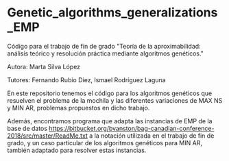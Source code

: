 # Genetic_algorithms_generalizations_EMP
Código para el trabajo de fin de grado "Teoría de la aproximabilidad: análisis teórico y resolución práctica mediante algoritmos genéticos."

Autora: Marta Silva López

Tutores: Fernando Rubio Diez, Ismael Rodríguez Laguna

En este repositorio tenemos el código para los algoritmos genéticos que resuelven el problema de la mochila y las diferentes variaciones de MAX NS y MIN AR, problemas propuestos en dicho trabajo. 

Además, encontramos programa que adapta las instancias de EMP de la base de datos https://bitbucket.org/bvanston/bag-canadian-conference-2018/src/master/ReadMe.txt
a la notación utilizada en el trabajo de fin de grado, y un caso particular de los algoritmos genéticos para MIN AR, también adaptado para resolver estas instancias.
